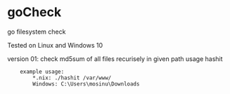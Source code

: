 # goCheck

go filesystem check

Tested on Linux and Windows 10

version 01:
	check md5sum of all files recurisely in given path
	usage hashit <path>

		example usage: 
			*.nix: ./hashit /var/www/
			Windows: C:\Users\mosinu\Downloads
